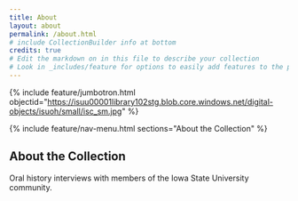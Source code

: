 ```yaml
---
title: About
layout: about
permalink: /about.html
# include CollectionBuilder info at bottom
credits: true
# Edit the markdown on in this file to describe your collection
# Look in _includes/feature for options to easily add features to the page
---
```


{% include feature/jumbotron.html objectid="https://isuu00001library102stg.blob.core.windows.net/digital-objects/isuoh/small/isc_sm.jpg" %} 

{% include feature/nav-menu.html sections="About the Collection" %}

## About the Collection

Oral history interviews with members of the Iowa State University community.
